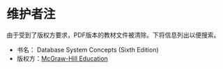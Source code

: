 # 维护者注

由于受到了版权方要求，PDF版本的教材文件被清除。下将信息列出以便搜索。

- 书名： Database System Concepts (Sixth Edition)
- 版权方：[McGraw-Hill Education](https://www.mheducation.com/home.html)
